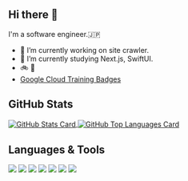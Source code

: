 ## Hi there 👋

I'm a software engineer.🇯🇵
- 🔭 I’m currently working on site crawler.
- 🌱 I’m currently studying Next.js, SwiftUI.
- 🚲 🥁
- [Google Cloud Training Badges](https://google.qwiklabs.com/public_profiles/4dba967b-2984-4962-8ea7-c906e8c7ff9b)

## GitHub Stats
<a href="https://github.com/kazweda/kazweda">
  <img align="center" src="https://github-readme-stats-psi-wheat.vercel.app/api?username=kazweda&theme=tokyonight"
    alt="GitHub Stats Card" />
</a>
<a href="https://github.com/kazweda/kazweda">
  <img align="center" src="https://github-readme-stats-psi-wheat.vercel.app/api/top-langs/?username=kazweda&layout=compact&theme=tokyonight"
    alt="GitHub Top Languages Card" />
</a>

## Languages & Tools
![](https://img.shields.io/badge/Editor-Visual_Studio_Code-informational?style=flat&logo=visual-studio-code&logoColor=white&color=blue)
![](https://img.shields.io/badge/Code-Python-informational?style=flat&logo=python&logoColor=white&color=blue)
![](https://img.shields.io/badge/Code-Ruby-informational?style=flat&logo=ruby&logoColor=white&color=blue)
![](https://img.shields.io/badge/Code-PHP-informational?style=flat&logo=php&logoColor=white&color=blue)
![](https://img.shields.io/badge/Code-Java-informational?style=flat&logo=java&logoColor=white&color=blue)
![](https://img.shields.io/badge/Code-JavaScript-informational?style=flat&logo=javascript&logoColor=white&color=blue)
![](https://img.shields.io/badge/Shell-Bash-informational?style=flat&logo=gnu-bash&logoColor=white&color=blue)
